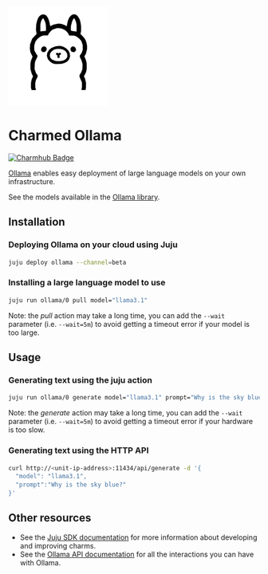 ![Ollama icon](https://raw.githubusercontent.com/Thinking-Dragon/ollama-juju-charm/main/icon.svg)
# Charmed Ollama
[![Charmhub Badge](https://charmhub.io/ollama/badge.svg)](https://charmhub.io/ollama)

[Ollama](https://github.com/ollama/ollama) enables easy deployment of large language models on your own infrastructure.

See the models available in the [Ollama library](https://ollama.com/library).

## Installation
### Deploying Ollama on your cloud using Juju
```bash
juju deploy ollama --channel=beta
```

### Installing a large language model to use
```bash
juju run ollama/0 pull model="llama3.1"
```
Note: the *pull* action may take a long time, you can add the `--wait` parameter (i.e. `--wait=5m`) to avoid getting a timeout error if your model is too large.

## Usage
### Generating text using the juju action
```bash
juju run ollama/0 generate model="llama3.1" prompt="Why is the sky blue?"
```
Note: the *generate* action may take a long time, you can add the `--wait` parameter (i.e. `--wait=5m`) to avoid getting a timeout error if your hardware is too slow.

### Generating text using the HTTP API
```bash
curl http://<unit-ip-address>:11434/api/generate -d '{
  "model": "llama3.1",
  "prompt":"Why is the sky blue?"
}'
```

## Other resources

- See the [Juju SDK documentation](https://juju.is/docs/sdk) for more information about developing and improving charms.
- See the [Ollama API documentation](https://github.com/ollama/ollama/blob/main/docs/api.md) for all the interactions you can have with Ollama.
